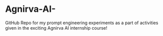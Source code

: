 # Agnirva-AI-
GitHub Repo for my prompt engineering experiments as a part of activities given in the exciting Agnirva AI internship course!
